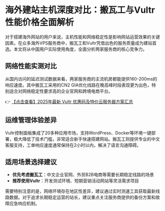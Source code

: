 # 海外建站主机深度对比：搬瓦工与Vultr性能价格全面解析

对于搭建海外网站的用户来说，主机性能和网络稳定性是影响网站运营效果的关键因素。在众多海外VPS服务商中，搬瓦工和Vultr凭借出色的服务质量成为建站首选。本文将从中国用户实际使用角度，全面分析两家服务商的核心竞争力。

## 网络性能实测对比

从国内访问的延迟测试数据来看，两家服务商的主流机房都能提供160-200ms的响应速度。其中搬瓦工采用的CN2 GIA优化线路在晚高峰时段表现更为出色，特别适合对网络稳定性要求高的企业官网和跨境电商平台。

👉 [【点击查看】2025年最新 Vultr 优惠码及特价云服务器方案汇总](https://bit.ly/VuLtr)

## 运维管理体验差异

Vultr控制面板集成了20多种应用市场，支持WordPress、Docker等环境一键部署，极大降低了技术门槛，非常适合新手快速搭建网站。搬瓦工则提供专业的中文客服支持，工单响应速度通常保持在2小时以内，解决了语言沟通障碍。

## 适用场景选择建议

- **优先考虑搬瓦工**：中文企业官网、外贸B2B电商等需要长期稳定线路的场景
- **推荐使用Vultr**：开发测试环境、短期营销活动网站等灵活需求项目

需要特别注意的是，网络环境存在地区性差异，建议通过实时测速工具获取最新线路数据。对于追求长期稳定运营的站长，建议重点关注服务商提供的备份方案和故障应急响应机制。
